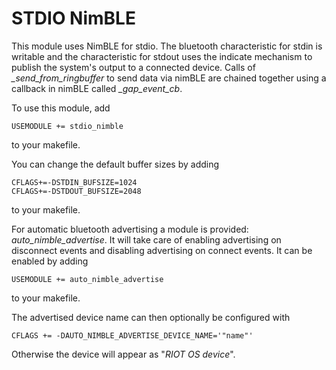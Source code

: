 # STDIO NimBLE

This module uses NimBLE for stdio. The bluetooth characteristic for
stdin is writable and the characteristic for stdout uses the indicate
mechanism to publish the system's output to a connected device. Calls of
*_send_from_ringbuffer* to send data via nimBLE are chained together
using a callback in nimBLE called *_gap_event_cb*.

To use this module, add
```
USEMODULE += stdio_nimble
```
to your makefile.

You can change the default buffer sizes by adding
```
CFLAGS+=-DSTDIN_BUFSIZE=1024
CFLAGS+=-DSTDOUT_BUFSIZE=2048
```
to your makefile.

For automatic bluetooth advertising a module is provided: *auto_nimble_advertise*.
It will take care of enabling advertising on disconnect events and
disabling advertising on connect events. It can be enabled by adding
```
USEMODULE += auto_nimble_advertise
```
to your makefile.

The advertised device name can then optionally be configured with
```
CFLAGS += -DAUTO_NIMBLE_ADVERTISE_DEVICE_NAME='"name"'
```
Otherwise the device will appear as "*RIOT OS device*".
